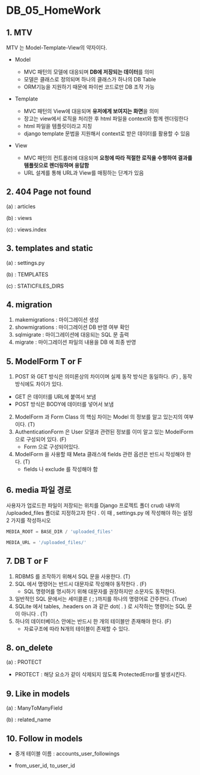 # DB_05_HomeWork

## 1. MTV

MTV 는 Model-Template-View의 약자이다.

- Model
  - MVC 패턴의 모델에 대응되며 **DB에 저장되는 데이터**를 의미
  - 모델은 클래스로 정의되며 하나의 클래스가 하나의 DB Table
  - ORM기능을 지원하기 때문에 파이썬 코드로만 DB 조작 가능
- Template
  - MVC 패턴의 View에 대응되며 **유저에게 보여지는 화면**을 의미
  - 장고는 view에서 로직을 처리한 후 html 파일을 context와 함께 렌더링한다
  - html 파일을 템플릿이라고 지칭
  - django template 문법을 지원해서 context로 받은 데이터를 활용할 수 있음

- View
  - MVC 패턴의 컨트롤러에 대응되며 **요청에 따라 적절한 로직을 수행하여 결과를 템플릿으로 렌더링하며 응답함**
  - URL 설계를 통해 URL과 View를 매핑하는 단계가 있음



## 2. 404 Page not found

(a) : articles

(b) : views

(c) : views.index



## 3. templates and static

(a) : settings.py

(b) : TEMPLATES

(c) : STATICFILES_DIRS



## 4. migration

1) makemigrations : 마이그레이션 생성
2) showmigrations : 마이그레이션 DB 반영 여부 확인
3) sqlmigrate : 마이그레이션에 대응되는 SQL 문 출력
4) migrate : 마이그레이션 파일의 내용을 DB 에 최종 반영



## 5. ModelForm T or F

1)  POST 와 GET 방식은 의미론상의 차이이며 실제 동작 방식은 동일하다. (F) ,  동작 방식에도 차이가 있다.
   - GET 은 데이터를 URL에 붙여서 보냄
   - POST 방식은 BODY에 데이터를 넣어서 보냄

2. ModelForm 과 Form Class 의 핵심 차이는 Model 의 정보를 알고 있는지의 여부이다. (T)
3. AuthenticationForm 은 User 모델과 관련된 정보를 이미 알고 있는 ModelForm 으로
   구성되어 있다. (F)
   - Form 으로 구성되어있다.
4. ModelForm 을 사용할 때 Meta 클래스에 fields 관련 옵션은 반드시 작성해야 한다. (T)
   - fields 나 exclude 를 작성해야 함

## 6. media 파일 경로

사용자가 업로드한 파일이 저장되는 위치를 Django 프로젝트 폴더 crud) 내부의
/uploaded_files 폴더로 지정하고자 한다 .
이 때 , settings.py 에 작성해야 하는 설정 2 가지를 작성하시오

```python
MEDIA_ROOT = BASE_DIR / 'uploaded_files'

MEDIA_URL = '/uploaded_files/'
```



## 7. DB T or F

1) RDBMS 를 조작하기 위해서 SQL 문을 사용한다. (T)
2) SQL 에서 명령어는 반드시 대문자로 작성해야 동작한다 . (F)
   - SQL 명령어를 명시하기 위해 대문자를 권장하지만 소문자도 동작한다.
3) 일반적인 SQL 문에서는 세미콜론 ( ; )까지를 하나의 명령어로 간주한다. (True)
4) SQLite 에서 tables, .headers on 과 같은 dot( . ) 로 시작하는 명령어는 SQL 문이 아니다 . (T)
5) 하나의 데이터베이스 안에는 반드시 한 개의 테이블만 존재해야 한다. (F)
   - 자료구조에 따라 N개의 테이블이 존재할 수 있다.



## 8. on_delete

(a) : PROTECT

- PROTECT : 해당 요소가 같이 삭제되지 않도록 ProtectedError를 발생시킨다.



## 9. Like in models

(a) : ManyToManyField

(b) : related_name



## 10. Follow in models

- 중개 테이블 이름 : accounts_user_followings

- from_user_id, to_user_id
